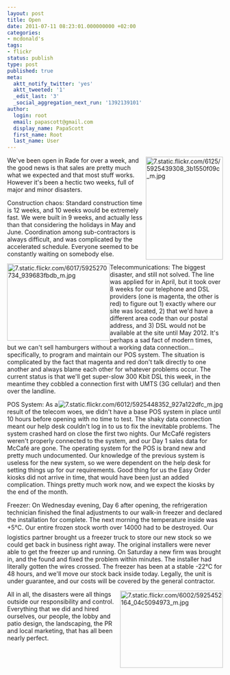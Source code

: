 ```yaml
---
layout: post
title: Open
date: 2011-07-11 08:23:01.000000000 +02:00
categories:
- mcdonald's
tags:
- flickr
status: publish
type: post
published: true
meta:
  aktt_notify_twitter: 'yes'
  aktt_tweeted: '1'
  _edit_last: '3'
  _social_aggregation_next_run: '1392139101'
author:
  login: root
  email: papascott@gmail.com
  display_name: PapaScott
  first_name: Root
  last_name: User
---
```

<p><a href="http://www.flickr.com/photos/51035717986@N01/5925439308" title="View '7.static.flickr.com/6125/5925439308_3b1550f09c_m.jpg' on Flickr.com"><img style="float:right;" border="0" alt="7.static.flickr.com/6125/5925439308_3b1550f09c_m.jpg" width="180" src="https://www.papascott.de/wordpress/wp-content/uploads/2011/07/5925439308_dc47742365_m.jpg" height="240" /></a>We've been open in Rade for over a week, and the good news is that sales are pretty much what we expected and that most stuff works. However it's been a hectic two weeks, full of major and minor disasters. </p>
<p>Construction chaos: Standard construction time is 12 weeks, and 10 weeks would be extremely fast. We were built in 9 weeks, and actually less than that considering the holidays in May and June. Coordination among sub-contractors is always difficult, and was complicated by the accelerated schedule. Everyone seemed to be constantly waiting on somebody else.</p>
<p><a href="http://www.flickr.com/photos/51035717986@N01/5925270734" title="View '7.static.flickr.com/6017/5925270734_939683fbdb_m.jpg' on Flickr.com"><img style="float:left;" border="0" alt="7.static.flickr.com/6017/5925270734_939683fbdb_m.jpg" width="240" src="7.static.flickr.com/6017/5925270734_939683fbdb_m.jpg" height="180" /></a>Telecommunications: The biggest disaster, and still not solved. The line was applied for in April, but it took over 8 weeks for our telephone and DSL providers (one is magenta, the other is red) to figure out 1) exactly where our site was located, 2) that we'd have a different area code than our postal address, and 3) DSL would not be available at the site until May 2012. It's perhaps a sad fact of modern times, but we can't sell hamburgers without a working data connection... specifically, to program and maintain our POS system. The situation is complicated by the fact that magenta and red don't talk directly to one another and always blame each other for whatever problems occur. The current status is that we'll get super-slow 300 Kbit DSL this week, in the meantime they cobbled a connection first with UMTS (3G cellular) and then over the landline.</p>
<p><a href="http://www.flickr.com/photos/51035717986@N01/5925448352" title="View '7.static.flickr.com/6012/5925448352_927a122dfc_m.jpg' on Flickr.com"><img style="float:right;" border="0" alt="7.static.flickr.com/6012/5925448352_927a122dfc_m.jpg" width="" src="7.static.flickr.com/6012/5925448352_927a122dfc_m.jpg" height="" /></a>POS System: As a result of the telecom woes, we didn't have a base POS system in place until 10 hours before opening with no time to test. The shaky data connection meant our help desk couldn't log in to us to fix the inevitable problems. The system crashed hard on close the first two nights. Our McCafé registers weren't properly connected to the system, and our Day 1 sales data for McCafé are gone. The operating system for the POS is brand new and pretty much undocumented. Our knowledge of the previous system is useless for the new system, so we were dependent on the help desk for setting things up for our requirements. Good thing for us the Easy Order kiosks did not arrive in time, that would have been just an added complication. Things pretty much work now, and we expect the kiosks by the end of the month.</p>
<p>Freezer: On Wednesday evening, Day 6 after opening, the refrigeration technician finished the final adjustments to our walk-in freezer and declared the installation for complete. The next morning the temperature inside was +5°C. Our entire frozen stock worth over 14000 had to be destroyed. Our logistics partner brought us a freezer truck to store our new stock so we could get back in business right away. The original installers were never able to get the freezer up and running. On Saturday a new firm was brought in, and the found and fixed the problem within minutes. The installer had literally gotten the wires crossed. The freezer has been at a stable -22°C for 48 hours, and we'll move our stock back inside today. Legally, the unit is under guarantee, and our costs will be covered by the general contractor.</p>
<p><a href="http://www.flickr.com/photos/51035717986@N01/5925452164" title="View '7.static.flickr.com/6002/5925452164_04c5094973_m.jpg' on Flickr.com"><img style="float:right;" border="0" alt="7.static.flickr.com/6002/5925452164_04c5094973_m.jpg" width="240" src="https://www.papascott.de/wordpress/wp-content/uploads/2011/07/5925452164_d61e983360_m.jpg" height="180" /></a>All in all, the disasters were all things outside our responsibility and control. Everything that we did and hired ourselves, our people, the lobby and patio design, the landscaping, the PR and local marketing, that has all been nearly perfect.</p>
